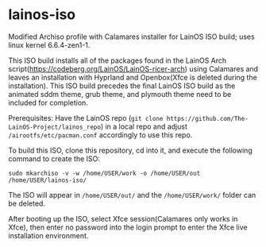 # lainos-iso
Modified Archiso profile with Calamares installer for LainOS ISO build; uses linux kernel 6.6.4-zen1-1.

This ISO build installs all of the packages found in the LainOS Arch script(https://codeberg.org/LainOS/LainOS-ricer-arch) using Calamares and leaves an installation with Hyprland and Openbox(Xfce is deleted during the installation). This ISO build precedes the final LainOS ISO build as the animated sddm theme, grub theme, and plymouth theme need to be included for completion.

Prerequisites: Have the LainOS repo (`git clone https://github.com/The-LainOS-Project/lainos_repo`) in a local repo and adjust `/airootfs/etc/pacman.conf` accordingly to use this repo.

To build this ISO, clone this repository, cd into it, and execute the following command to create the ISO:

`sudo mkarchiso -v -w /home/USER/work -o /home/USER/out /home/USER/lainos-iso/`

The ISO will appear in `/home/USER/out/` and the `/home/USER/work/` folder can be deleted.

After booting up the ISO, select Xfce session(Calamares only works in Xfce), then enter no password into the login prompt to enter the Xfce live installation environment.
